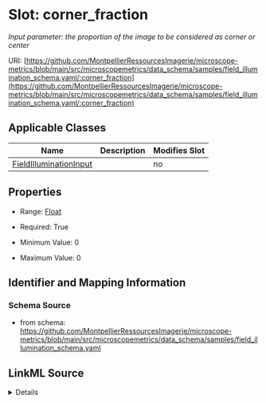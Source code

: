 # Slot: corner_fraction


_Input parameter: the proportion of the image to be considered as corner or center_



URI: [https://github.com/MontpellierRessourcesImagerie/microscope-metrics/blob/main/src/microscopemetrics/data_schema/samples/field_illumination_schema.yaml/:corner_fraction](https://github.com/MontpellierRessourcesImagerie/microscope-metrics/blob/main/src/microscopemetrics/data_schema/samples/field_illumination_schema.yaml/:corner_fraction)



<!-- no inheritance hierarchy -->




## Applicable Classes

| Name | Description | Modifies Slot |
| --- | --- | --- |
[FieldIlluminationInput](FieldIlluminationInput.md) |  |  no  |







## Properties

* Range: [Float](Float.md)

* Required: True

* Minimum Value: 0

* Maximum Value: 0





## Identifier and Mapping Information







### Schema Source


* from schema: https://github.com/MontpellierRessourcesImagerie/microscope-metrics/blob/main/src/microscopemetrics/data_schema/samples/field_illumination_schema.yaml




## LinkML Source

<details>
```yaml
name: corner_fraction
description: 'Input parameter: the proportion of the image to be considered as corner
  or center'
from_schema: https://github.com/MontpellierRessourcesImagerie/microscope-metrics/blob/main/src/microscopemetrics/data_schema/samples/field_illumination_schema.yaml
rank: 1000
multivalued: false
ifabsent: float(0.1)
alias: corner_fraction
domain_of:
- FieldIlluminationInput
range: float
required: true
minimum_value: 0
maximum_value: 0

```
</details>